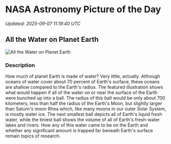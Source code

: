 # NASA Astronomy Picture of the Day

_Updated: 2025-09-07 11:19:40 UTC_

## All the Water on Planet Earth

![All the Water on Planet Earth](https://apod.nasa.gov/apod/image/2509/WaterlessEarth2_woodshole_960.jpg)

### Description

How much of planet Earth is made of water? Very little, actually. Although oceans of water cover about 70 percent of Earth's surface, these oceans are shallow compared to the Earth's radius. The featured illustration shows what would happen if all of the water on or near the surface of the Earth were bunched up into a ball. The radius of this ball would be only about 700 kilometers, less than half the radius of the Earth's Moon, but slightly larger than Saturn's moon Rhea which, like many moons in our outer Solar System, is mostly water ice. The next smallest ball depicts all of Earth's liquid fresh water, while the tiniest ball shows the volume of all of Earth's fresh-water lakes and rivers. How any of this water came to be on the Earth and whether any significant amount is trapped far beneath Earth's surface remain topics of research.
